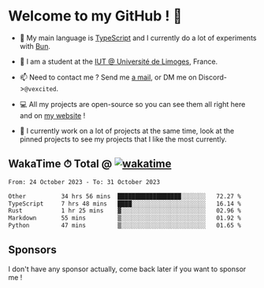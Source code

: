 # Welcome to my GitHub ! 🌃

- 🔭 My main language is [TypeScript](https://www.typescriptlang.org/) and I currently do a lot of experiments with [Bun](https://bun.sh).

- 🌱 I am a student at the [IUT @ Université de Limoges](https://iut.unilim.fr), France.

- 📫 Need to contact me ? Send me <a href="mailto:mikkel@milescode.dev">a mail</a>, or DM me on Discord->`@vexcited`.

- 💻 All my projects are open-source so you can see them all right here and on <a href="https://vexcited.vercel.app">my website</a> !

- 👀 I currently work on a lot of projects at the same time, look at the pinned projects to see my projects that I like the most currently.

## WakaTime ⏱ Total @ [![wakatime](https://wakatime.com/badge/user/0839e595-e07a-435c-8d59-ed95f2a3d6dd.svg)](https://wakatime.com/@0839e595-e07a-435c-8d59-ed95f2a3d6dd)

<!--START_SECTION:waka-->

```txt
From: 24 October 2023 - To: 31 October 2023

Other          34 hrs 56 mins  ██████████████████░░░░░░░   72.27 %
TypeScript     7 hrs 48 mins   ████░░░░░░░░░░░░░░░░░░░░░   16.14 %
Rust           1 hr 25 mins    ▓░░░░░░░░░░░░░░░░░░░░░░░░   02.96 %
Markdown       55 mins         ▒░░░░░░░░░░░░░░░░░░░░░░░░   01.92 %
Python         47 mins         ▒░░░░░░░░░░░░░░░░░░░░░░░░   01.65 %
```

<!--END_SECTION:waka-->

## Sponsors

I don't have any sponsor actually, come back later if you want to sponsor me !

